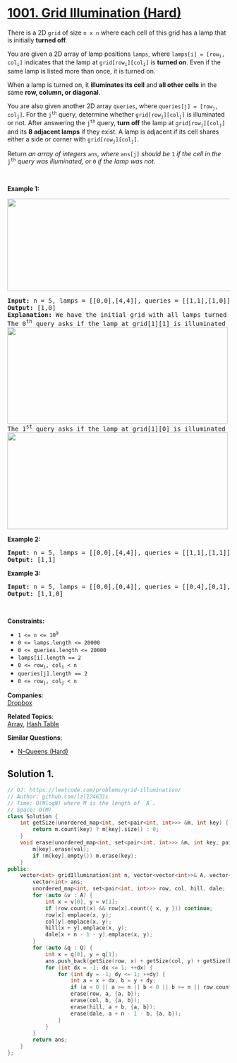 # [1001. Grid Illumination (Hard)](https://leetcode.com/problems/grid-illumination/)

<p>There is a 2D <code>grid</code> of size <code>n x n</code> where each cell of this grid has a lamp that is initially <strong>turned off</strong>.</p>

<p>You are given a 2D array of lamp positions <code>lamps</code>, where <code>lamps[i] = [row<sub>i</sub>, col<sub>i</sub>]</code> indicates that the lamp at <code>grid[row<sub>i</sub>][col<sub>i</sub>]</code> is <strong>turned on</strong>. Even if the same lamp is listed more than once, it is turned on.</p>

<p>When a lamp is turned on, it <strong>illuminates its cell</strong> and <strong>all other cells</strong> in the same <strong>row, column, or diagonal</strong>.</p>

<p>You are also given another 2D array <code>queries</code>, where <code>queries[j] = [row<sub>j</sub>, col<sub>j</sub>]</code>. For the <code>j<sup>th</sup></code> query, determine whether <code>grid[row<sub>j</sub>][col<sub>j</sub>]</code> is illuminated or not. After answering the <code>j<sup>th</sup></code> query, <strong>turn off</strong> the lamp at <code>grid[row<sub>j</sub>][col<sub>j</sub>]</code> and its <strong>8 adjacent lamps</strong> if they exist. A lamp is adjacent if its cell shares either a side or corner with <code>grid[row<sub>j</sub>][col<sub>j</sub>]</code>.</p>

<p>Return <em>an array of integers </em><code>ans</code><em>,</em><em> where </em><code>ans[j]</code><em> should be </em><code>1</code><em> if the cell in the </em><code>j<sup>th</sup></code><em> query was illuminated, or </em><code>0</code><em> if the lamp was not.</em></p>

<p>&nbsp;</p>
<p><strong>Example 1:</strong></p>
<img alt="" src="https://assets.leetcode.com/uploads/2020/08/19/illu_1.jpg" style="width: 750px; height: 209px;">
<pre><strong>Input:</strong> n = 5, lamps = [[0,0],[4,4]], queries = [[1,1],[1,0]]
<strong>Output:</strong> [1,0]
<strong>Explanation:</strong> We have the initial grid with all lamps turned off. In the above picture we see the grid after turning on the lamp at grid[0][0] then turning on the lamp at grid[4][4].
The 0<sup>th</sup>&nbsp;query asks if the lamp at grid[1][1] is illuminated or not (the blue square). It is illuminated, so set ans[0] = 1. Then, we turn off all lamps in the red square.
<img alt="" src="https://assets.leetcode.com/uploads/2020/08/19/illu_step1.jpg" style="width: 500px; height: 218px;">
The 1<sup>st</sup>&nbsp;query asks if the lamp at grid[1][0] is illuminated or not (the blue square). It is not illuminated, so set ans[1] = 0. Then, we turn off all lamps in the red rectangle.
<img alt="" src="https://assets.leetcode.com/uploads/2020/08/19/illu_step2.jpg" style="width: 500px; height: 219px;">
</pre>

<p><strong>Example 2:</strong></p>

<pre><strong>Input:</strong> n = 5, lamps = [[0,0],[4,4]], queries = [[1,1],[1,1]]
<strong>Output:</strong> [1,1]
</pre>

<p><strong>Example 3:</strong></p>

<pre><strong>Input:</strong> n = 5, lamps = [[0,0],[0,4]], queries = [[0,4],[0,1],[1,4]]
<strong>Output:</strong> [1,1,0]
</pre>

<p>&nbsp;</p>
<p><strong>Constraints:</strong></p>

<ul>
	<li><code>1 &lt;= n &lt;= 10<sup>9</sup></code></li>
	<li><code>0 &lt;= lamps.length &lt;= 20000</code></li>
	<li><code>0 &lt;= queries.length &lt;= 20000</code></li>
	<li><code>lamps[i].length == 2</code></li>
	<li><code>0 &lt;= row<sub>i</sub>, col<sub>i</sub> &lt; n</code></li>
	<li><code>queries[j].length == 2</code></li>
	<li><code>0 &lt;= row<sub>j</sub>, col<sub>j</sub> &lt; n</code></li>
</ul>


**Companies**:  
[Dropbox](https://leetcode.com/company/dropbox)

**Related Topics**:  
[Array](https://leetcode.com/tag/array/), [Hash Table](https://leetcode.com/tag/hash-table/)

**Similar Questions**:
* [N-Queens (Hard)](https://leetcode.com/problems/n-queens/)

## Solution 1.

```cpp
// OJ: https://leetcode.com/problems/grid-illumination/
// Author: github.com/lzl124631x
// Time: O(MlogN) where M is the length of `A`.
// Space: O(M)
class Solution {
    int getSize(unordered_map<int, set<pair<int, int>>> &m, int key) {
        return m.count(key) ? m[key].size() : 0;
    }
    void erase(unordered_map<int, set<pair<int, int>>> &m, int key, pair<int, int> val) {
        m[key].erase(val);
        if (m[key].empty()) m.erase(key);
    }
public:
    vector<int> gridIllumination(int n, vector<vector<int>>& A, vector<vector<int>>& Q) {
        vector<int> ans;
        unordered_map<int, set<pair<int, int>>> row, col, hill, dale;
        for (auto &v : A) {
            int x = v[0], y = v[1];
            if (row.count(x) && row[x].count({ x, y })) continue;
            row[x].emplace(x, y);
            col[y].emplace(x, y);
            hill[x + y].emplace(x, y);
            dale[x + n - 1 - y].emplace(x, y);
        }
        for (auto &q : Q) {
            int x = q[0], y = q[1];
            ans.push_back(getSize(row, x) + getSize(col, y) + getSize(hill, x + y) + getSize(dale, x + n - 1 - y) > 0);
            for (int dx = -1; dx <= 1; ++dx) {
                for (int dy = -1; dy <= 1; ++dy) {
                    int a = x + dx, b = y + dy;
                    if (a < 0 || a >= n || b < 0 || b >= n || row.count(a) == 0 || row[a].count({ a, b }) == 0) continue;
                    erase(row, a, {a, b});
                    erase(col, b, {a, b});
                    erase(hill, a + b, {a, b});
                    erase(dale, a + n - 1 - b, {a, b});
                }
            }
        }
        return ans;
    }
};
```
